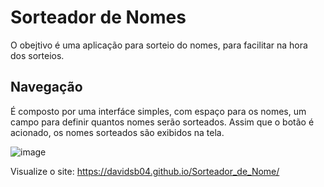# Sorteador de Nomes

O obejtivo é uma aplicação para sorteio do nomes, para facilitar na hora dos sorteios.

## Navegação

É composto por uma interfáce simples, com espaço para os nomes, um campo para definir quantos nomes serão sorteados. Assim que o botão é acionado, os nomes sorteados são exibidos na tela.

![image](https://github.com/Davidsb04/Sorteador_de_Nome/assets/121972361/497b8501-a9ee-492c-b26e-bb599d795c1e)

Visualize o site: https://davidsb04.github.io/Sorteador_de_Nome/
